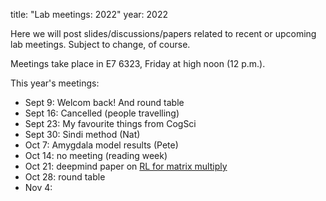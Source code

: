 title: "Lab meetings: 2022"
year: 2022

Here we will post slides/discussions/papers related to recent or upcoming lab meetings. Subject to change, of course.

Meetings take place in E7 6323, Friday at high noon (12 p.m.).

This year's meetings:

* Sept 9: Welcom back! And round table
* Sept 16: Cancelled (people travelling)
* Sept 23: My favourite things from CogSci
* Sept 30: Sindi method (Nat)
* Oct 7: Amygdala model results (Pete)
* Oct 14: no meeting (reading week)
* Oct 21: deepmind paper on [RL for matrix multiply](https://www.nature.com/articles/s41586-022-05172-4)
* Oct 28: round table
* Nov 4: 
